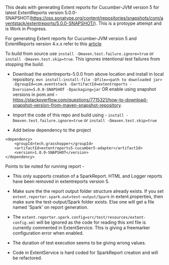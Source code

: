 This deals with generating Extent reports for Cucumber-JVM version 5 for latest ExtentReports version 5.0.0-SNAPSHOT(https://oss.sonatype.org/content/repositories/snapshots/com/aventstack/extentreports/5.0.0-SNAPSHOT/). This is a protoype attempt and is Work in Progress. 

For generating Extent reports for Cucumber-JVM version 5 and ExtentReports version 4.x.x refer to this [article](http://ghchirp.tech/1697/)

To build from source use ```install -Dmaven.test.failure.ignore=true``` or ```install -Dmaven.test.skip=true```. This ignores intentional test failures from stopping the build.



- Download the extentreports-5.0.0 from above location and install in local repository. ```mvn install:install-file -Dfile=<path to downloaded jar> -DgroupId=com.aventstack -DartifactId=extentreports -Dversion=5.0.0-SNAPSHOT -Dpackaging=jar``` OR enable using snapshot versions in pom.xml - https://stackoverflow.com/questions/7715321/how-to-download-snapshot-version-from-maven-snapshot-repository.

- Import the code of this repo and build using - ```install -Dmaven.test.failure.ignore=true``` or ```install -Dmaven.test.skip=true```

- Add below dependency to the project
```
<dependency>
    <groupId>tech.grasshopper</groupId>
    <artifactId>extentreports5-cucumber5-adapter</artifactId>
    <version>1.0.0-SNAPSHOT</version>
</dependency>
```


Points to be noted for running report - 

- This only supports creation of a SparkReport. HTML and Logger reports have been removed in extentreports version 5.

- Make sure the the report output folder structure already exists. If you set ```extent.reporter.spark.out=test-output/Spark``` in extent.properties, then make sure the test-output/Spark folder exists. Else one will get a file named 'Spark' on report generation.

- The ```extent.reporter.spark.config=src/test/resources/extent-config.xml``` will be ignored as the code for reading this xml file is currently commented in ExtentService. This is giving a freemarker configuration error when enabled.

- The duration of test execution seems to be giving wrong values.

- Code in ExtentService is hard coded for SparkReport creation and will be refactored.



